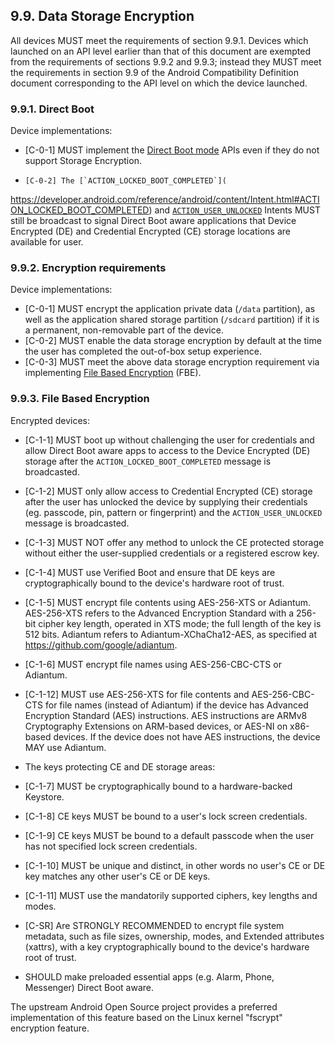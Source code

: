 ## 9.9\. Data Storage Encryption

All devices MUST meet the requirements of section 9.9.1.
Devices which launched on an API level earlier than that of this document are
exempted from the requirements of sections 9.9.2 and 9.9.3; instead they
MUST meet the requirements in section 9.9 of the Android Compatibility
Definition document corresponding to the API level on which the device launched.

### 9.9.1\. Direct Boot

Device implementations:

*    [C-0-1] MUST implement the [Direct Boot mode](
http://developer.android.com/preview/features/direct-boot.html) APIs even if
they do not support Storage Encryption.

*     [C-0-2] The [`ACTION_LOCKED_BOOT_COMPLETED`](
https://developer.android.com/reference/android/content/Intent.html#ACTION_LOCKED_BOOT_COMPLETED)
and [`ACTION_USER_UNLOCKED`](https://developer.android.com/reference/android/content/Intent.html#ACTION_USER_UNLOCKED)
Intents MUST still be broadcast to signal Direct Boot aware applications that
Device Encrypted (DE) and Credential Encrypted (CE) storage locations are
available for user.

### 9.9.2\. Encryption requirements

Device implementations:

*   [C-0-1] MUST encrypt the application private
data (`/data` partition), as well as the application shared storage partition
(`/sdcard` partition) if it is a permanent, non-removable part of the device.
*   [C-0-2] MUST enable the data storage encryption by default at the time
the user has completed the out-of-box setup experience.
*   [C-0-3] MUST meet the above data storage encryption
requirement via implementing [File Based Encryption](
https://source.android.com/security/encryption/file-based.html) (FBE).

### 9.9.3\. File Based Encryption

Encrypted devices:

*    [C-1-1] MUST boot up without challenging the user for credentials and
allow Direct Boot aware apps to access to the Device Encrypted (DE) storage
after the `ACTION_LOCKED_BOOT_COMPLETED` message is broadcasted.
*    [C-1-2] MUST only allow access to Credential Encrypted (CE) storage after
the user has unlocked the device by supplying their credentials
(eg. passcode, pin, pattern or fingerprint) and the `ACTION_USER_UNLOCKED`
message is broadcasted.
*    [C-1-3] MUST NOT offer any method to unlock the CE protected storage
without either the user-supplied credentials or a registered escrow key.
*    [C-1-4] MUST use Verified Boot and ensure that DE keys are
cryptographically bound to the device's hardware root of trust.
*    [C-1-5] MUST encrypt file contents using AES-256-XTS or
Adiantum.  AES-256-XTS refers to the Advanced Encryption Standard with a
256-bit cipher key length, operated in XTS mode; the full length of the key
is 512 bits.  Adiantum refers to Adiantum-XChaCha12-AES, as specified at
https://github.com/google/adiantum.
*    [C-1-6] MUST encrypt file names using AES-256-CBC-CTS
or Adiantum.
*    [C-1-12] MUST use AES-256-XTS for file contents and AES-256-CBC-CTS for
file names (instead of Adiantum) if the device has Advanced Encryption Standard
(AES) instructions.  AES instructions are ARMv8 Cryptography Extensions on
ARM-based devices, or AES-NI on x86-based devices.  If the device does not
have AES instructions, the device MAY use Adiantum.

*   The keys protecting CE and DE storage areas:

   *   [C-1-7] MUST be cryptographically bound to a hardware-backed Keystore.
   *   [C-1-8] CE keys MUST be bound to a user's lock screen credentials.
   *   [C-1-9] CE keys MUST be bound to a default passcode when the user has
not specified lock screen credentials.
   *   [C-1-10] MUST be unique and distinct, in other words no user's CE or DE
   key matches any other user's CE or DE keys.
   *    [C-1-11] MUST use the mandatorily supported ciphers, key lengths and
   modes.
*    [C-SR] Are STRONGLY RECOMMENDED to encrypt file system metadata, such as
file sizes, ownership, modes, and Extended attributes (xattrs), with a key
cryptographically bound to the device's hardware root of trust.

*    SHOULD make preloaded essential apps (e.g. Alarm, Phone, Messenger)
Direct Boot aware.

The upstream Android Open Source project provides a preferred implementation of
this feature based on the Linux kernel "fscrypt" encryption feature.
